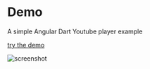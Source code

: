 # Demo

A simple Angular Dart Youtube player example 

[try the demo](https://rxlabz.github.io/angular_youtube_iframe)

![screenshot](https://rxlabz.github.io/angular_youtube_iframe/screenshot.jpg)